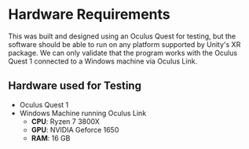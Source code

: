 # Hardware Requirements
This was built and designed using an Oculus Quest for testing, but the software should be able to run on any platform supported by Unity's XR package. We can only validate that the program works with the Oculus Quest 1 connected to a Windows machine via Oculus Link.

## Hardware used for Testing
- Oculus Quest 1
- Windows Machine running Oculus Link
	- **CPU**: Ryzen 7 3800X
	- **GPU**: NVIDIA Geforce 1650
	- **RAM**: 16 GB
